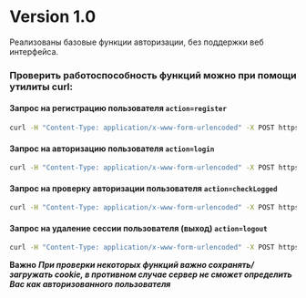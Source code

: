 Version 1.0
============
Реализованы базовые функции авторизации, без поддержки веб интерфейса.
### Проверить работоспособность функций можно при помощи утилиты curl:
#### Запрос на регистрацию пользователя `action=register`
```bash
curl -H "Content-Type: application/x-www-form-urlencoded" -X POST https://cb-collateral.pro/web/php/main.php?action=register -d "email=your@mail.com&password=your_password"
```

#### Запрос на авторизацию пользователя `action=login`
```bash
curl -H "Content-Type: application/x-www-form-urlencoded" -X POST https://cb-collateral.pro/web/php/main.php?action=login -c "/path/to/save/cookie" -d "email=your@mail.com&password=your_password"
```

#### Запрос на проверку авторизации пользователя `action=checkLogged`
```bash
curl -H "Content-Type: application/x-www-form-urlencoded" -X POST https://cb-collateral.pro/web/php/main.php?action=checkLogged -b "/path/to/load/cookie"
```

#### Запрос на удаление сессии пользователя (выход) `action=logout`
```bash
curl -H "Content-Type: application/x-www-form-urlencoded" -X POST https://cb-collateral.pro/web/php/main.php?action=logout -b "/path/to/load/cookie"
```

**Важно**
***При проверки некоторых функций важно сохранять/загружать cookie, в противном случае сервер не сможет определить Вас как авторизованного пользователя***
